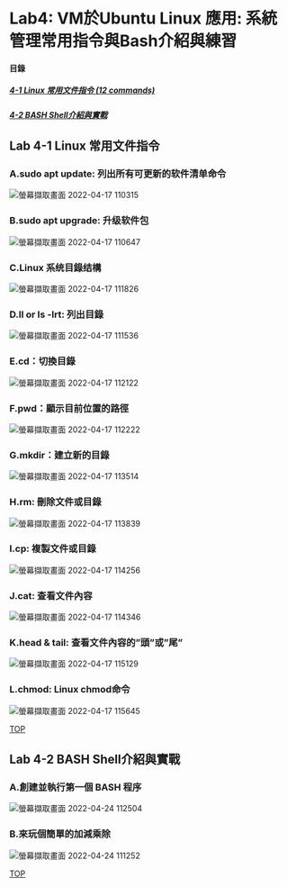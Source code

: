 # Lab4: VM於Ubuntu Linux 應用: 系統管理常用指令與Bash介紹與練習

<a name="000"/>

#### 目錄
##### [4-1 Linux 常用文件指令 (12 commands)](#001)
##### [4-2 BASH Shell介紹與實戰](#002)

<a name="001"/>

## Lab 4-1 Linux 常用文件指令

### A.sudo apt update: 列出所有可更新的软件清单命令

![螢幕擷取畫面 2022-04-17 110315](https://user-images.githubusercontent.com/89327102/163699206-2a247250-30fe-4fd2-b643-0b66272bc3f9.jpg)

### B.sudo apt upgrade: 升级软件包

![螢幕擷取畫面 2022-04-17 110647](https://user-images.githubusercontent.com/89327102/163699207-162e3611-b227-4c29-a72a-0358a1712bb9.jpg)

### C.Linux 系统目錄结構

![螢幕擷取畫面 2022-04-17 111826](https://user-images.githubusercontent.com/89327102/163699217-5cefc2ef-f588-4cbe-b3b4-dc3d7a316902.jpg)

### D.ll or ls -lrt: 列出目錄

![螢幕擷取畫面 2022-04-17 111536](https://user-images.githubusercontent.com/89327102/163699221-aab981a7-d723-4da8-8969-c708b4314a1d.jpg)

### E.cd：切換目錄

![螢幕擷取畫面 2022-04-17 112122](https://user-images.githubusercontent.com/89327102/163699225-b17fe0c3-4fd6-43a8-87a4-c38099c6fe7a.jpg)

### F.pwd：顯示目前位置的路徑

![螢幕擷取畫面 2022-04-17 112222](https://user-images.githubusercontent.com/89327102/163699228-7445c38e-8da5-42cc-8722-293aeb20a1b6.jpg)

### G.mkdir：建立新的目錄

![螢幕擷取畫面 2022-04-17 113514](https://user-images.githubusercontent.com/89327102/163699232-2d3c1345-a31f-4e56-b41c-3b0cabba9c05.jpg)

### H.rm: 刪除文件或目錄

![螢幕擷取畫面 2022-04-17 113839](https://user-images.githubusercontent.com/89327102/163699735-81e84d07-0a13-4e63-a7b7-12a313944458.jpg)

### I.cp: 複製文件或目錄

![螢幕擷取畫面 2022-04-17 114256](https://user-images.githubusercontent.com/89327102/163699738-5019b196-741a-4f64-9720-054a1477cba0.jpg)

### J.cat: 查看文件內容

![螢幕擷取畫面 2022-04-17 114346](https://user-images.githubusercontent.com/89327102/163699739-56a48df8-3647-428b-8332-dc19a2eefcf3.jpg)

### K.head & tail: 查看文件內容的”頭”或”尾”

![螢幕擷取畫面 2022-04-17 115129](https://user-images.githubusercontent.com/89327102/163699742-c612e1e6-c936-45fa-99a8-14f28b5078ef.jpg)

### L.chmod: Linux chmod命令

![螢幕擷取畫面 2022-04-17 115645](https://user-images.githubusercontent.com/89327102/163699751-321f598b-ddce-433f-83e6-a54ab0e03f66.jpg)

[TOP](#000)

<a name="002"/>

## Lab 4-2 BASH Shell介紹與實戰

### A.創建並執行第一個 BASH 程序

![螢幕擷取畫面 2022-04-24 112504](https://user-images.githubusercontent.com/89327102/164955179-8135315b-b72a-4d80-ab17-527f301f3442.jpg)

### B.來玩個簡單的加減乘除

![螢幕擷取畫面 2022-04-24 111252](https://user-images.githubusercontent.com/89327102/164955206-48b5fde8-b0d9-443a-bf8e-e7bb35a15dcc.jpg)




[TOP](#000)
